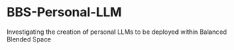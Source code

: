 # BBS-Personal-LLM
Investigating the creation of personal LLMs to be deployed within Balanced Blended Space
